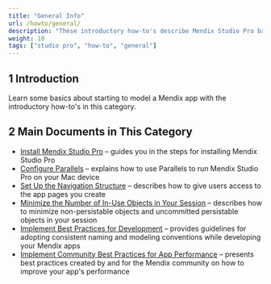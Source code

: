 ```yaml
---
title: "General Info"
url: /howto/general/
description: "These introductory how-to's describe Mendix Studio Pro basics and best practices."
weight: 10
tags: ["studio pro", "how-to", "general"]
---
```


## 1 Introduction

Learn some basics about starting to model a Mendix app with the introductory how-to's in this category.

## 2 Main Documents in This Category

* [Install Mendix Studio Pro](install) – guides you in the steps for installing Mendix Studio Pro
* [Configure Parallels](using-mendix-studio-pro-on-a-mac) – explains how to use Parallels to run Mendix Studio Pro on your Mac device 
* [Set Up the Navigation Structure](setting-up-the-navigation-structure) – describes how to give users access to the app pages you create
* [Minimize the Number of In-Use Objects in Your Session](minimize-number) – describes how to minimize non-persistable objects and uncommitted persistable objects in your session
* [Implement Best Practices for Development](dev-best-practices) – provides guidelines for adopting consistent naming and modeling conventions while developing your Mendix apps
* [Implement Community Best Practices for App Performance](community-best-practices-for-app-performance) – presents best practices created by and for the Mendix community on how to improve your app's performance
